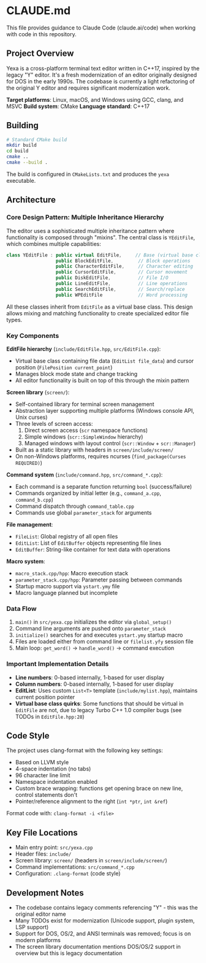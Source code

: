 # CLAUDE.md

This file provides guidance to Claude Code (claude.ai/code) when working with code in this repository.

## Project Overview

Yexa is a cross-platform terminal text editor written in C++17, inspired by the legacy "Y" editor. It's a fresh modernization of an editor originally designed for DOS in the early 1990s. The codebase is currently a light refactoring of the original Y editor and requires significant modernization work.

**Target platforms**: Linux, macOS, and Windows using GCC, clang, and MSVC
**Build system**: CMake
**Language standard**: C++17

## Building

```bash
# Standard CMake build
mkdir build
cd build
cmake ..
cmake --build .
```

The build is configured in `CMakeLists.txt` and produces the `yexa` executable.

## Architecture

### Core Design Pattern: Multiple Inheritance Hierarchy

The editor uses a sophisticated multiple inheritance pattern where functionality is composed through "mixins". The central class is `YEditFile`, which combines multiple capabilities:

```cpp
class YEditFile : public virtual EditFile,     // Base (virtual base class)
                  public BlockEditFile,         // Block operations
                  public CharacterEditFile,     // Character editing
                  public CursorEditFile,        // Cursor movement
                  public DiskEditFile,          // File I/O
                  public LineEditFile,          // Line operations
                  public SearchEditFile,        // Search/replace
                  public WPEditFile             // Word processing
```

All these classes inherit from `EditFile` as a virtual base class. This design allows mixing and matching functionality to create specialized editor file types.

### Key Components

**EditFile hierarchy** (`include/EditFile.hpp`, `src/EditFile.cpp`):
- Virtual base class containing file data (`EditList file_data`) and cursor position (`FilePosition current_point`)
- Manages block mode state and change tracking
- All editor functionality is built on top of this through the mixin pattern

**Screen library** (`screen/`):
- Self-contained library for terminal screen management
- Abstraction layer supporting multiple platforms (Windows console API, Unix curses)
- Three levels of screen access:
  1. Direct screen access (`scr` namespace functions)
  2. Simple windows (`scr::SimpleWindow` hierarchy)
  3. Managed windows with layout control (`scr::Window` + `scr::Manager`)
- Built as a static library with headers in `screen/include/screen/`
- On non-Windows platforms, requires ncurses (`find_package(Curses REQUIRED)`)

**Command system** (`include/command.hpp`, `src/command_*.cpp`):
- Each command is a separate function returning `bool` (success/failure)
- Commands organized by initial letter (e.g., `command_a.cpp`, `command_b.cpp`)
- Command dispatch through `command_table.cpp`
- Commands use global `parameter_stack` for arguments

**File management**:
- `FileList`: Global registry of all open files
- `EditList`: List of `EditBuffer` objects representing file lines
- `EditBuffer`: String-like container for text data with operations

**Macro system**:
- `macro_stack.cpp/hpp`: Macro execution stack
- `parameter_stack.cpp/hpp`: Parameter passing between commands
- Startup macro support via `ystart.ymy` file
- Macro language planned but incomplete

### Data Flow

1. `main()` in `src/yexa.cpp` initializes the editor via `global_setup()`
2. Command line arguments are pushed onto `parameter_stack`
3. `initialize()` searches for and executes `ystart.ymy` startup macro
4. Files are loaded either from command line or `filelist.yfy` session file
5. Main loop: `get_word()` → `handle_word()` → command execution

### Important Implementation Details

- **Line numbers**: 0-based internally, 1-based for user display
- **Column numbers**: 0-based internally, 1-based for user display
- **EditList**: Uses custom `List<T>` template (`include/mylist.hpp`), maintains current position pointer
- **Virtual base class quirks**: Some functions that should be virtual in `EditFile` are not, due to legacy Turbo C++ 1.0 compiler bugs (see TODOs in `EditFile.hpp:28`)

## Code Style

The project uses clang-format with the following key settings:
- Based on LLVM style
- 4-space indentation (no tabs)
- 96 character line limit
- Namespace indentation enabled
- Custom brace wrapping: functions get opening brace on new line, control statements don't
- Pointer/reference alignment to the right (`int *ptr`, `int &ref`)

Format code with: `clang-format -i <file>`

## Key File Locations

- Main entry point: `src/yexa.cpp`
- Header files: `include/`
- Screen library: `screen/` (headers in `screen/include/screen/`)
- Command implementations: `src/command_*.cpp`
- Configuration: `.clang-format` (code style)

## Development Notes

- The codebase contains legacy comments referencing "Y" - this was the original editor name
- Many TODOs exist for modernization (Unicode support, plugin system, LSP support)
- Support for DOS, OS/2, and ANSI terminals was removed; focus is on modern platforms
- The screen library documentation mentions DOS/OS/2 support in overview but this is legacy documentation
